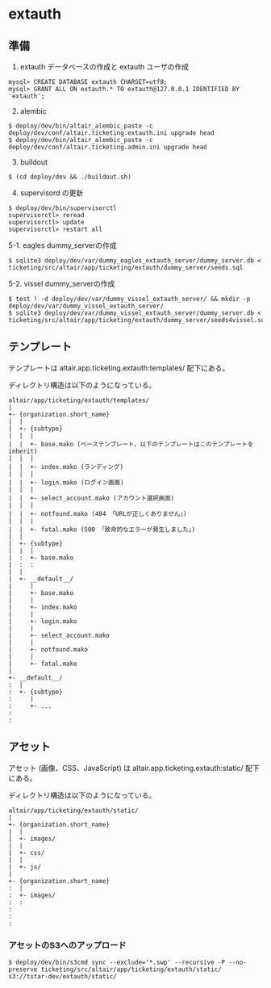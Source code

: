 extauth
=======

準備
---

1. extauth データベースの作成と extauth ユーザの作成
```
mysql> CREATE DATABASE extauth CHARSET=utf8;
mysql> GRANT ALL ON extauth.* TO extauth@127.0.0.1 IDENTIFIED BY 'extauth';
```
2. alembic
```
$ deploy/dev/bin/altair_alembic_paste -c deploy/dev/conf/altair.ticketing.extauth.ini upgrade head
$ deploy/dev/bin/altair_alembic_paste -c deploy/dev/conf/altair.ticketing.admin.ini upgrade head
```
3. buildout
```
$ (cd deploy/dev && ./buildout.sh)
```
4. supervisord の更新
```
$ deploy/dev/bin/supervisorctl
supervisorctl> reread
supervisorctl> update
supervisorctl> restart all
```
5-1. eagles dummy_serverの作成
```
$ sqlite3 deploy/dev/var/dummy_eagles_extauth_server/dummy_server.db < ticketing/src/altair/app/ticketing/extauth/dummy_server/seeds.sql
```
5-2. vissel dummy_serverの作成
```
$ test ! -d deploy/dev/var/dummy_vissel_extauth_server/ && mkdir -p deploy/dev/var/dummy_vissel_extauth_server/
$ sqlite3 deploy/dev/var/dummy_vissel_extauth_server/dummy_server.db < ticketing/src/altair/app/ticketing/extauth/dummy_server/seeds4vissel.sql
```

テンプレート
-----------

テンプレートは altair.app.ticketing.extauth:templates/ 配下にある。

ディレクトリ構造は以下のようになっている。

```
altair/app/ticketing/extauth/templates/
|
+- {organization.short_name}
|  |
|  +- {subtype}
|  |  |
|  |  +- base.mako (ベーステンプレート、以下のテンプレートはこのテンプレートをinherit)
|  |  |
|  |  +- index.mako (ランディング)
|  |  |
|  |  +- login.mako (ログイン画面)
|  |  |
|  |  +- select_account.mako (アカウント選択画面)
|  |  |
|  |  +- notfound.mako (404 「URLが正しくありません」)
|  |  |
|  |  +- fatal.mako (500 「致命的なエラーが発生しました」)
|  |
|  +- {subtype}
|  |  |
|  :  +- base.mako
|  :  :
|  |
|  +- __default__/
|     |
|     +- base.mako
|     |
|     +- index.mako
|     |
|     +- login.mako
|     |
|     +- select_account.mako
|     |
|     +- notfound.mako
|     |
|     +- fatal.mako
|
+- __default__/
:  |
:  +- {subtype}
:     |
:     +- ...
:
:

```

アセット
-------

アセット (画像、CSS、JavaScript) は altair.app.ticketing.extauth:static/ 配下にある。

ディレクトリ構造は以下のようになっている。

```
altair/app/ticketing/extauth/static/
|
+- {organization.short_name}
|  |
|  +- images/
|  |
|  +- css/
|  |
|  +- js/
|
+- {organization.short_name}
:  |
:  +- images/
:  :  
:
:
:

```

<h3>アセットのS3へのアップロード</h3>

```
$ deploy/dev/bin/s3cmd sync --exclude='*.swp' --recursive -P --no-preserve ticketing/src/altair/app/ticketing/extauth/static/ s3://tstar-dev/extauth/static/
```
